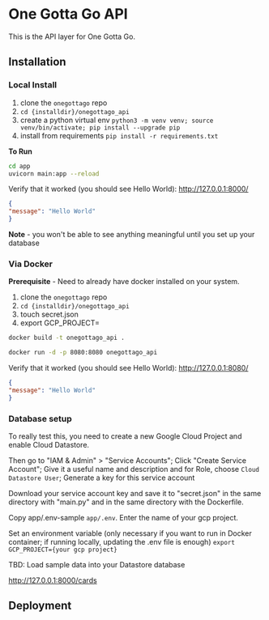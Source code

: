 # One Gotta Go API

This is the API layer for One Gotta Go.

## Installation

### Local Install

1. clone the `onegottago` repo
2. `cd {installdir}/onegottago_api`
3. create a python virtual env `python3 -m venv venv; source venv/bin/activate; pip install --upgrade pip`
4. install from requirements `pip install -r requirements.txt`

**To Run**
```bash
cd app
uvicorn main:app --reload
```

Verify that it worked (you should see Hello World):
http://127.0.0.1:8000/

```json
{
"message": "Hello World"
}
```

**Note** - you won't be able to see anything meaningful until you set up your database

### Via Docker

**Prerequisite** - Need to already have docker installed on your system.

1. clone the `onegottago` repo
2. `cd {installdir}/onegottago_api`
3. touch secret.json
4. export GCP_PROJECT=
   
```bash
docker build -t onegottago_api .

docker run -d -p 8080:8080 onegottago_api
```

Verify that it worked (you should see Hello World):
http://127.0.0.1:8080/

```json
{
"message": "Hello World"
}
```

### Database setup

To really test this, you need to create a new Google Cloud Project and enable Cloud Datastore. 

Then go to "IAM & Admin" > "Service Accounts"; Click "Create Service Account"; Give it a useful name and description and for Role, choose `Cloud Datastore User`; Generate a key for this service account

Download your service account key and save it to "secret.json" in the same directory with "main.py" and in the same directory with the Dockerfile.

Copy app/.env-sample `app/.env`.
Enter the name of your gcp project. 

Set an environment variable (only necessary if you want to run in Docker container; if running locally, updating the .env file is enough)
`export GCP_PROJECT={your gcp project}`

TBD: Load sample data into your Datastore database

http://127.0.0.1:8000/cards


## Deployment

